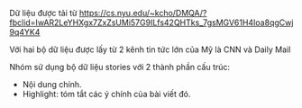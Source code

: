 Dữ liệu được tải từ https://cs.nyu.edu/~kcho/DMQA/?fbclid=IwAR2LeYHXgx7ZxZsUMi57G9ILfs42QHTks_7gsMGV61H4Ioa8qgCwj9q4YK4

Với hai bộ dữ liệu được lấy từ 2 kênh tin tức lớn của Mỹ là CNN và Daily Mail

Nhóm sử dụng bộ dữ liệu stories với 2 thành phần cấu trúc:
- Nội dung chính.
- Highlight: tóm tắt các ý chính của bài viết đó.